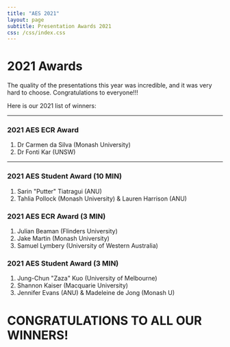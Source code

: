 ```yaml
---
title: "AES 2021"
layout: page
subtitle: Presentation Awards 2021
css: /css/index.css
---
```

  
# 2021 Awards

The quality of the presentations this year was incredible, and it was very hard to choose. Congratulations to everyone!!!  

Here is our 2021 list of winners:

****

### 2021 AES ECR Award 

1. Dr Carmen da Silva (Monash University)
2. Dr Fonti Kar (UNSW)

****

### 2021 AES Student Award (10 MIN)

1. Sarin "Putter" Tiatragui (ANU)
2. Tahlia Pollock (Monash University) & Lauren Harrison (ANU)

### 2021 AES ECR Award (3 MIN)

1. Julian Beaman (Flinders University)
2. Jake Martin (Monash University)
3. Samuel Lymbery (University of Western Australia)

### 2021 AES Student Award (3 MIN)

1. Jung-Chun "Zaza" Kuo (University of Melbourne)
2. Shannon Kaiser (Macquarie University)
3. Jennifer Evans (ANU) & Madeleine de Jong (Monash U)

# **CONGRATULATIONS TO ALL OUR WINNERS!**



